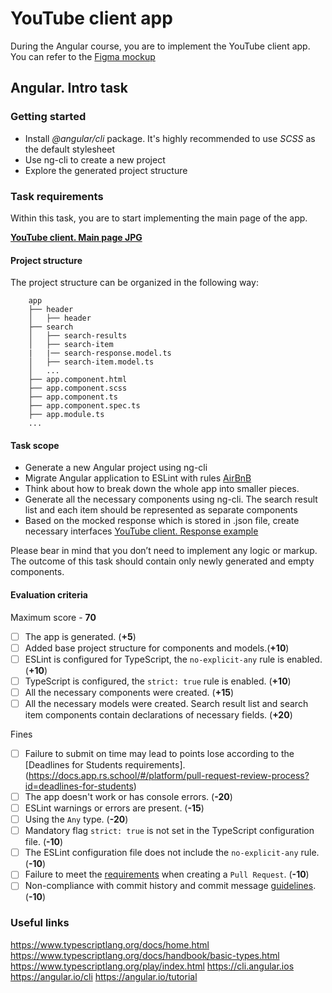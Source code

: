 
# YouTube client app
During the Angular course, you are to implement the YouTube client app. You can refer to the [Figma mockup](https://www.figma.com/file/tS3Zqk138yXUmRxSWKDv4r/YouTube-client?node-id=0%3A1)

## Angular. Intro task 

### Getting started
- Install *@angular/cli* package. It's highly recommended to use *SCSS* as the default stylesheet
- Use ng-cli to create a new project
- Explore the generated project structure

### Task requirements
Within this task, you are to start implementing the main page of the app.

**[YouTube client. Main page JPG](https://github.com/rolling-scopes-school/tasks/blob/master/tasks/angular/main.jpg)**

#### Project structure
The project structure can be organized in the following way:

```
    app
    ├── header
    │   ├── header
    ├── search
    │   ├── search-results
    │   ├── search-item
    |   |── search-response.model.ts
    │   ├── search-item.model.ts
    │   ...
    ├── app.component.html
    ├── app.component.scss
    ├── app.component.ts
    ├── app.component.spec.ts
    ├── app.module.ts
    ...
```

#### Task scope
- Generate a new Angular project using ng-cli
- Migrate Angular application to ESLint with rules [AirBnB](https://github.com/airbnb/javascript)
- Think about how to break down the whole app into smaller pieces.
- Generate all the necessary components using ng-cli. The search result list and each item should be represented as separate components
- Based on the mocked response which is stored in .json file, create necessary interfaces
[YouTube client. Response example](https://github.com/rolling-scopes-school/tasks/blob/master/tasks/angular/response.json)

Please bear in mind that you don’t need to implement any logic or markup. The outcome of this task should contain only newly generated and empty components.

#### Evaluation criteria
Maximum score - **70**

- [ ] The app is generated. (**+5**)
- [ ] Added base project structure for components and models.(**+10**)
- [ ] ESLint is configured for TypeScript, the `no-explicit-any` rule is enabled. (**+10**)
- [ ] TypeScript is configured, the `strict: true` rule is enabled. (**+10**)
- [ ] All the necessary components were created. (**+15**)
- [ ] All the necessary models were created. Search result list and search item components contain declarations of necessary fields. (**+20**)

Fines
- [ ] Failure to submit on time may lead to points lose according to the [Deadlines for Students requirements].(https://docs.app.rs.school/#/platform/pull-request-review-process?id=deadlines-for-students)
- [ ] The app doesn't work or has console errors. (**-20**)
- [ ] ESLint warnings or errors are present. (**-15**)
- [ ] Using the `Any` type. (**-20**)
- [ ] Mandatory flag `strict: true` is not set in the TypeScript configuration file. (**-10**)
- [ ] The ESLint configuration file does not include the `no-explicit-any` rule. (**-10**)
- [ ] Failure to meet the [requirements](https://docs.rs.school/#/en/pull-request-review-process?id=pull-request-requirements-pr) when creating a `Pull Request`. (**-10**)
- [ ] Non-compliance with commit history and commit message [guidelines](https://docs.rs.school/#/en/git-convention?id=commit-requirements). (**-10**)

### Useful links
https://www.typescriptlang.org/docs/home.html
https://www.typescriptlang.org/docs/handbook/basic-types.html
https://www.typescriptlang.org/play/index.html
https://cli.angular.ios
https://angular.io/cli
https://angular.io/tutorial
